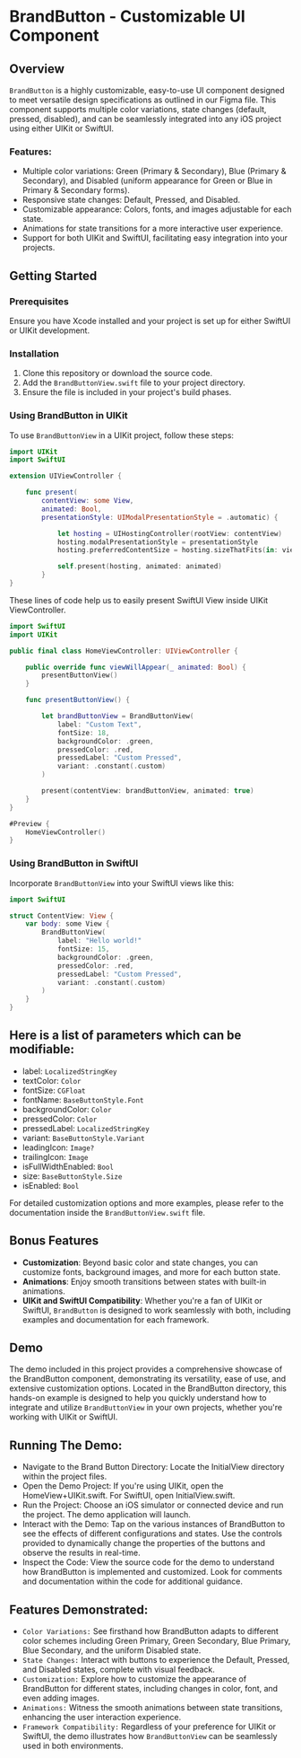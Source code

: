 # BrandButton - Customizable UI Component

## Overview

`BrandButton` is a highly customizable, easy-to-use UI component designed to meet versatile design specifications as outlined in our Figma file. This component supports multiple color variations, state changes (default, pressed, disabled), and can be seamlessly integrated into any iOS project using either UIKit or SwiftUI.

### Features:
- Multiple color variations: Green (Primary & Secondary), Blue (Primary & Secondary), and Disabled (uniform appearance for Green or Blue in Primary & Secondary forms).
- Responsive state changes: Default, Pressed, and Disabled.
- Customizable appearance: Colors, fonts, and images adjustable for each state.
- Animations for state transitions for a more interactive user experience.
- Support for both UIKit and SwiftUI, facilitating easy integration into your projects.

## Getting Started

### Prerequisites

Ensure you have Xcode installed and your project is set up for either SwiftUI or UIKit development.

### Installation

1. Clone this repository or download the source code.
2. Add the `BrandButtonView.swift` file to your project directory.
3. Ensure the file is included in your project's build phases.

### Using BrandButton in UIKit

To use `BrandButtonView` in a UIKit project, follow these steps:

```swift
import UIKit
import SwiftUI

extension UIViewController {

    func present(
        contentView: some View,
        animated: Bool,
        presentationStyle: UIModalPresentationStyle = .automatic) {

            let hosting = UIHostingController(rootView: contentView)
            hosting.modalPresentationStyle = presentationStyle
            hosting.preferredContentSize = hosting.sizeThatFits(in: view.frame.size)

            self.present(hosting, animated: animated)
        }
}
```
These lines of code help us to easily present SwiftUI View inside UIKit ViewController.


```swift
import SwiftUI
import UIKit

public final class HomeViewController: UIViewController {

    public override func viewWillAppear(_ animated: Bool) {
        presentButtonView()
    }

    func presentButtonView() {

        let brandButtonView = BrandButtonView(
            label: "Custom Text",
            fontSize: 18,
            backgroundColor: .green,
            pressedColor: .red,
            pressedLabel: "Custom Pressed",
            variant: .constant(.custom)
        )

        present(contentView: brandButtonView, animated: true)
    }
}

#Preview {
    HomeViewController()
}
```


### Using BrandButton in SwiftUI

Incorporate `BrandButtonView` into your SwiftUI views like this:

```swift
import SwiftUI

struct ContentView: View {
    var body: some View {
        BrandButtonView(
            label: "Hello world!"
            fontSize: 15,
            backgroundColor: .green,
            pressedColor: .red,
            pressedLabel: "Custom Pressed",
            variant: .constant(.custom)
        )
    }
}
```

## Here is a list of parameters which can be modifiable:
- label: `LocalizedStringKey`
- textColor: `Color`
- fontSize: `CGFloat`
- fontName: `BaseButtonStyle.Font`
- backgroundColor: `Color`
- pressedColor: `Color`
- pressedLabel: `LocalizedStringKey`
- variant: `BaseButtonStyle.Variant`
- leadingIcon: `Image?`
- trailingIcon: `Image`
- isFullWidthEnabled: `Bool`
- size: `BaseButtonStyle.Size`
- isEnabled: `Bool`


For detailed customization options and more examples, please refer to the documentation inside the `BrandButtonView.swift` file.

## Bonus Features

- **Customization**: Beyond basic color and state changes, you can customize fonts, background images, and more for each button state.
- **Animations**: Enjoy smooth transitions between states with built-in animations.
- **UIKit and SwiftUI Compatibility**: Whether you're a fan of UIKit or SwiftUI, `BrandButton` is designed to work seamlessly with both, including examples and documentation for each framework.

## Demo

The demo included in this project provides a comprehensive showcase of the BrandButton component, demonstrating its versatility,
ease of use, and extensive customization options. Located in the BrandButton directory, this hands-on example is designed to help you quickly understand
how to integrate and utilize `BrandButtonView` in your own projects, whether you're working with UIKit or SwiftUI.


## Running The Demo:
- Navigate to the Brand Button Directory: Locate the InitialView directory within the project files.
- Open the Demo Project: If you're using UIKit, open the HomeView+UIKit.swift. For SwiftUI, open InitialView.swift.
- Run the Project: Choose an iOS simulator or connected device and run the project. The demo application will launch.
- Interact with the Demo: Tap on the various instances of BrandButton to see the effects of different configurations and states.
  Use the controls provided to dynamically change the properties of the buttons and observe the results in real-time.
- Inspect the Code: View the source code for the demo to understand how BrandButton is implemented and customized.
  Look for comments and documentation within the code for additional guidance.


## Features Demonstrated:
- `Color Variations:` See firsthand how BrandButton adapts to different color schemes including Green Primary, Green Secondary, Blue Primary, Blue Secondary, and the uniform Disabled state.
- `State Changes:` Interact with buttons to experience the Default, Pressed, and Disabled states, complete with visual feedback.
- `Customization:` Explore how to customize the appearance of BrandButton for different states, including changes in color, font, and even adding images.
- `Animations:` Witness the smooth animations between state transitions, enhancing the user interaction experience.
- `Framework Compatibility:` Regardless of your preference for UIKit or SwiftUI, the demo illustrates how `BrandButtonView` can be seamlessly used in both environments.



